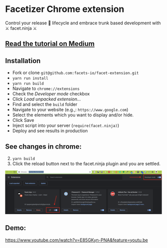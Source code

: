 # Facetizer Chrome extension

Control your release 🚀 lifecycle and embrace trunk based development with ⚔️ facet.ninja ⚔️

## [Read the tutorial on Medium](https://medium.com/@yosevu/how-to-inject-a-react-app-into-a-chrome-extension-as-a-content-script-3a038f611067)

## Installation

- Fork or clone `git@github.com:facets-io/facet-extension.git`
- `yarn run install`
- `yarn run build`
- Navigate to `chrome://extensions`
- Check the _Developer mode_ checkbox
- Click _Load unpacked extension..._
- Find and select the `build` folder
- Navigate to your website (e.g.,: `https://www.google.com`)
- Select the elements which you want to display and/or hide.
- Click Save
- Inject script into your server (`require(facet.ninja)`)
- Deploy and see results in production

## See changes in chrome:

2. `yarn build`
3. Click the reload button next to the facet.ninja plugin and you are settled.

![Facetizer](./readme_assets/chrome_installation.png)

## Demo:

https://www.youtube.com/watch?v=E85GKyn-PNA&feature=youtu.be
